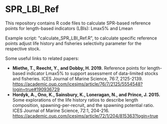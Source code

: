 # SPR_LBI_Ref
This repository contains R code files to calculate SPR-based reference points for length-based indicators (LBIs): Lmax5% and Lmean

Example script: "calculate_SPR_LBI_Ref.R", to calculate specific reference points adjust life history and fisheries selectivity parameter for the respective stock.

Some useful links to related papers:
* **Miethe, T., Reecht, Y., and Dobby, H. 2019.** Reference points for length-based indicator Lmax5% to support assessment of data-limited stocks and fisheries. ICES Journal of Marine Science, 76:7, 2125-2139. https://academic.oup.com/icesjms/article/76/7/2125/5554548?login=true#190936729
* **Hordyk, A., Ono, K., Sainsbury, K., Loneragan, N., and Prince, J. 2015.** Some explorations of the life history ratios to describe length composition, spawning-per-recruit, and the spawning potential ratio. ICES Journal of Marine Science, 72:1, 204-216. https://academic.oup.com/icesjms/article/72/1/204/815363?login=true
